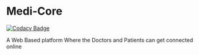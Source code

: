 # Medi-Core
[![Codacy Badge](https://api.codacy.com/project/badge/Grade/1500788e71d44fd2b75e703f6dfd694f)](https://www.codacy.com/app/shehand/Medi-Core?utm_source=github.com&amp;utm_medium=referral&amp;utm_content=shehand/Medi-Core&amp;utm_campaign=Badge_Grade)

A Web Based platform Where the Doctors and Patients can get connected online
